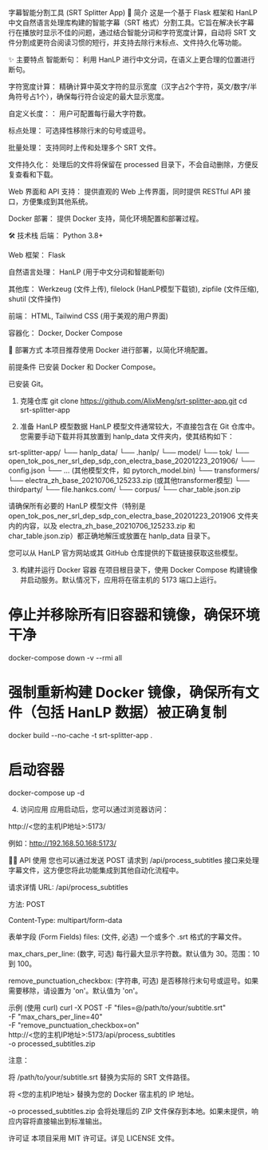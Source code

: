 字幕智能分割工具 (SRT Splitter App)
📝 简介
这是一个基于 Flask 框架和 HanLP 中文自然语言处理库构建的智能字幕（SRT 格式）分割工具。它旨在解决长字幕行在播放时显示不佳的问题，通过结合智能分词和字符宽度计算，自动将 SRT 文件分割成更符合阅读习惯的短行，并支持去除行末标点、文件持久化等功能。

✨ 主要特点
智能断句： 利用 HanLP 进行中文分词，在语义上更合理的位置进行断句。

字符宽度计算： 精确计算中英文字符的显示宽度（汉字占2个字符，英文/数字/半角符号占1个），确保每行符合设定的最大显示宽度。

自定义长度：： 用户可配置每行最大字符数。

标点处理： 可选择性移除行末的句号或逗号。

批量处理： 支持同时上传和处理多个 SRT 文件。

文件持久化： 处理后的文件将保留在 processed 目录下，不会自动删除，方便反复查看和下载。

Web 界面和 API 支持： 提供直观的 Web 上传界面，同时提供 RESTful API 接口，方便集成到其他系统。

Docker 部署： 提供 Docker 支持，简化环境配置和部署过程。

🛠️ 技术栈
后端： Python 3.8+

Web 框架： Flask

自然语言处理： HanLP (用于中文分词和智能断句)

其他库： Werkzeug (文件上传), filelock (HanLP模型下载锁), zipfile (文件压缩), shutil (文件操作)

前端： HTML, Tailwind CSS (用于美观的用户界面)

容器化： Docker, Docker Compose

🚀 部署方式
本项目推荐使用 Docker 进行部署，以简化环境配置。

前提条件
已安装 Docker 和 Docker Compose。

已安装 Git。

1. 克隆仓库
git clone https://github.com/AlixMeng/srt-splitter-app.git
cd srt-splitter-app

2. 准备 HanLP 模型数据
HanLP 模型文件通常较大，不直接包含在 Git 仓库中。您需要手动下载并将其放置到 hanlp_data 文件夹内，使其结构如下：

srt-splitter-app/
└── hanlp_data/
    └── .hanlp/
        └── model/
            └── tok/
                └── open_tok_pos_ner_srl_dep_sdp_con_electra_base_20201223_201906/
                    └── config.json
                    └── ... (其他模型文件，如 pytorch_model.bin)
    └── transformers/
        └── electra_zh_base_20210706_125233.zip (或其他transformer模型)
    └── thirdparty/
        └── file.hankcs.com/
            └── corpus/
                └── char_table.json.zip

请确保所有必要的 HanLP 模型文件（特别是 open_tok_pos_ner_srl_dep_sdp_con_electra_base_20201223_201906 文件夹内的内容，以及 electra_zh_base_20210706_125233.zip 和 char_table.json.zip）都正确地解压或放置在 hanlp_data 目录下。

您可以从 HanLP 官方网站或其 GitHub 仓库提供的下载链接获取这些模型。

3. 构建并运行 Docker 容器
在项目根目录下，使用 Docker Compose 构建镜像并启动服务。默认情况下，应用将在宿主机的 5173 端口上运行。

# 停止并移除所有旧容器和镜像，确保环境干净
docker-compose down -v --rmi all

# 强制重新构建 Docker 镜像，确保所有文件（包括 HanLP 数据）被正确复制
docker build --no-cache -t srt-splitter-app .

# 启动容器
docker-compose up -d

4. 访问应用
应用启动后，您可以通过浏览器访问：

http://<您的主机IP地址>:5173/

例如：http://192.168.50.168:5173/

👨‍💻 API 使用
您也可以通过发送 POST 请求到 /api/process_subtitles 接口来处理字幕文件，这方便您将此功能集成到其他自动化流程中。

请求详情
URL: /api/process_subtitles

方法: POST

Content-Type: multipart/form-data

表单字段 (Form Fields)
files: (文件, 必选) 一个或多个 .srt 格式的字幕文件。

max_chars_per_line: (数字, 可选) 每行最大显示字符数。默认值为 30。范围：10 到 100。

remove_punctuation_checkbox: (字符串, 可选) 是否移除行末句号或逗号。如果需要移除，请设置为 'on'。默认值为 'on'。

示例 (使用 curl)
curl -X POST -F "files=@/path/to/your/subtitle.srt" \
     -F "max_chars_per_line=40" \
     -F "remove_punctuation_checkbox=on" \
     http://<您的主机IP地址>:5173/api/process_subtitles \
     -o processed_subtitles.zip

注意：

将 /path/to/your/subtitle.srt 替换为实际的 SRT 文件路径。

将 <您的主机IP地址> 替换为您的 Docker 宿主机的 IP 地址。

-o processed_subtitles.zip 会将处理后的 ZIP 文件保存到本地。如果未提供，响应内容将直接输出到标准输出。

许可证
本项目采用 MIT 许可证。详见 LICENSE 文件。
